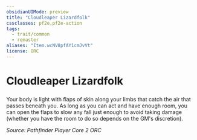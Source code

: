 ```yaml
---
obsidianUIMode: preview
title: "Cloudleaper Lizardfolk"
cssclasses: pf2e,pf2e-action
tags:
  - trait/common
  - remaster
aliases: "Item.wcNV8pfAY1cmJvVt"
license: ORC
---
```

# Cloudleaper Lizardfolk

### 






Your body is light with flaps of skin along your limbs that catch the air that passes beneath you. As long as you can act and have enough room, you can open the flaps to slow any fall just enough to avoid taking damage (whether you have the room to do so depends on the GM's discretion).

*Source: Pathfinder Player Core 2*
*ORC*